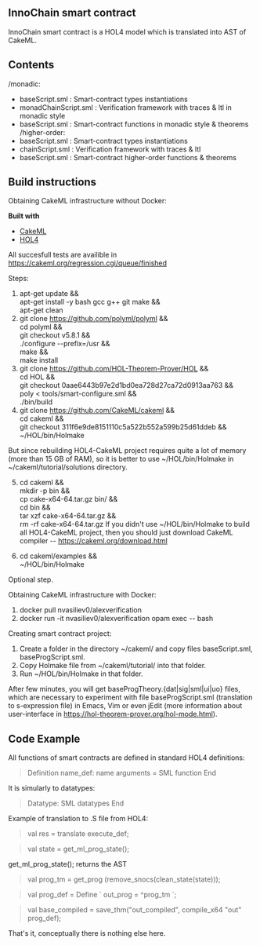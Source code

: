 ## InnoChain smart contract
InnoChain smart contract is a HOL4 model which is translated into AST of CakeML.

## Contents
/monadic: 
- baseScript.sml : Smart-contract types instantiations 
- monadChainScript.sml : Verification framework with traces & ltl in monadic style 
- baseScript.sml : Smart-contract functions in monadic style & theorems 
/higher-order: 
- baseScript.sml : Smart-contract types instantiations 
- chainScript.sml : Verification framework with traces & ltl 
- baseScript.sml : Smart-contract higher-order functions & theorems

## Build instructions

Obtaining CakeML infrastructure without Docker:

<b>Built with</b>
- [CakeML](https://github.com/CakeML/cakeml/commit/311f6e9de8151110c5a522b552a599b25d61ddeb)
- [HOL4](https://github.com/HOL-Theorem-Prover/HOL/commit/0aae6443b97e2d1bd0ea728d27ca72d0913aa763)

All succesfull tests are availible in https://cakeml.org/regression.cgi/queue/finished

Steps:
1.  apt-get update && \
    apt-get install -y bash gcc g++ git make && \
    apt-get clean
2. git clone https://github.com/polyml/polyml && \
    cd polyml && \
    git checkout v5.8.1 && \
    ./configure --prefix=/usr && \
    make && \
    make install
3. git clone https://github.com/HOL-Theorem-Prover/HOL && \
    cd HOL && \
    git checkout 0aae6443b97e2d1bd0ea728d27ca72d0913aa763 && \
    poly < tools/smart-configure.sml && \
    ./bin/build
4. git clone https://github.com/CakeML/cakeml && \
    cd cakeml && \
    git checkout 311f6e9de8151110c5a522b552a599b25d61ddeb && \
    ~/HOL/bin/Holmake

But since rebuilding HOL4-CakeML project requires quite a lot of memory (more than 15 GB of RAM),
so it is better to use ~/HOL/bin/Holmake in ~/cakeml/tutorial/solutions directory.

5. cd cakeml && \
    mkdir -p bin && \
    cp cake-x64-64.tar.gz bin/ && \
    cd bin && \
    tar xzf cake-x64-64.tar.gz && \
    rm -rf cake-x64-64.tar.gz
   If you didn't use ~/HOL/bin/Holmake to build all HOL4-CakeML project, then you should just download
   CakeML compiler -- https://cakeml.org/download.html

6. cd cakeml/examples && \
    ~/HOL/bin/Holmake

Optional step.

Obtaining CakeML infrastructure with Docker:
1. docker pull nvasiliev0/alexverification
2. docker run -it nvasiliev0/alexverification opam exec -- bash

Creating smart contract project:
1. Create a folder in the directory ~/cakeml/ and copy files baseScript.sml, baseProgScript.sml.
2. Copy Holmake file from ~/cakeml/tutorial/ into that folder.
3. Run ~/HOL/bin/Holmake in that folder.

After few minutes, you will get baseProgTheory.{dat|sig|sml|ui|uo} files, which are necessary to experiment with file baseProgScript.sml (translation to s-expression file) in Emacs, Vim or even jEdit
(more information about user-interface in https://hol-theorem-prover.org/hol-mode.html).

## Code Example

All functions of smart contracts are defined in standard HOL4 definitions:

> Definition name\_def:
>     name arguments = SML function
> End

It is simularly to datatypes:
> Datatype:
>     SML datatypes
> End

Example of translation to .S file from HOL4:

> val res = translate execute\_def;

> val state = get\_ml\_prog\_state();

get\_ml\_prog\_state(); returns the AST

> val prog\_tm = get\_prog (remove\_snocs(clean\_state(state)));

> val prog\_def = Define \` out\_prog = ^prog\_tm \`;

> val base\_compiled = save\_thm("out\_compiled", compile\_x64 "out" prog\_def);

That's it, conceptually there is nothing else here.

